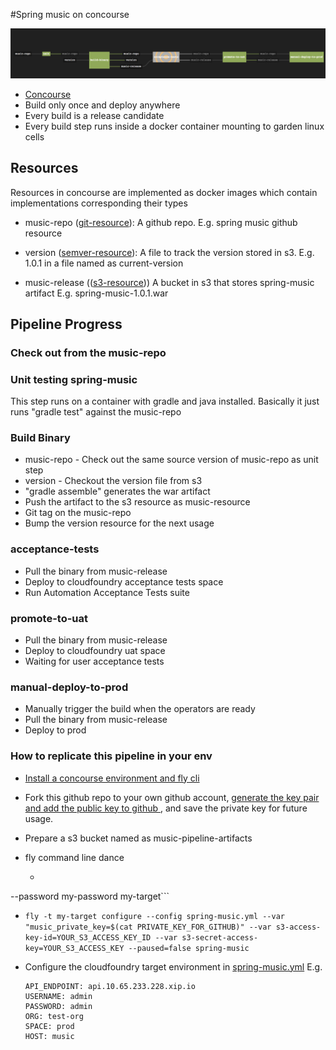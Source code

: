 #Spring music on concourse

![](images/pipeline.png)

* [Concourse](http://councourse.ci)
* Build only once and deploy anywhere
* Every build is a release candidate
* Every build step runs inside a docker container mounting to garden linux cells

## Resources

Resources in concourse are implemented as docker images which contain implementations corresponding their types

* music-repo ([git-resource](https://github.com/concourse/git-resource)): A github repo. E.g. spring music github resource

* version ([semver-resource](https://github.com/concourse/semver-resource)): A file to track the version stored in s3. E.g. 1.0.1 in a file named as current-version

* music-release (([s3-resource](https://github.com/concourse/s3-resource))) A bucket in s3 that stores spring-music artifact E.g. spring-music-1.0.1.war

## Pipeline Progress

### Check out from the music-repo

### Unit testing spring-music

This step runs on a container with gradle and java installed.
Basically it just runs "gradle test" against the music-repo

### Build Binary

* music-repo - Check out the same source version of music-repo as unit step
* version - Checkout the version file from s3
* "gradle assemble" generates the war artifact
* Push the artifact to the s3 resource as music-resource
* Git tag on the music-repo
* Bump the version resource for the next usage

### acceptance-tests

* Pull the binary from music-release
* Deploy to cloudfoundry acceptance tests space
* Run Automation Acceptance Tests suite

### promote-to-uat

* Pull the binary from music-release
* Deploy to cloudfoundry uat space
* Waiting for user acceptance tests

### manual-deploy-to-prod

* Manually trigger the build when the operators are ready
* Pull the binary from music-release
* Deploy to prod

### How to replicate this pipeline in your env

* [ Install a concourse environment and fly cli ](http://concourse.ci/getting-started.html)

* Fork this github repo to your own github account, [ generate the key pair and add the public key to github ](https://help.github.com/articles/generating-ssh-keys/), and save the private key for future usage.

* Prepare a s3 bucket named as music-pipeline-artifacts

* fly command line dance

  * ```fly save-target --api https://example.com --username my-user
--password my-password my-target```
  * ```fly -t my-target configure --config spring-music.yml --var "music_private_key=$(cat PRIVATE_KEY_FOR_GITHUB)" --var s3-access-key-id=YOUR_S3_ACCESS_KEY_ID --var s3-secret-access-key=YOUR_S3_ACCESS_KEY --paused=false spring-music```
  * Configure the cloudfoundry target environment in [spring-music.yml](spring-music.yml)
    E.g.

    ```
    API_ENDPOINT: api.10.65.233.228.xip.io
    USERNAME: admin
    PASSWORD: admin
    ORG: test-org
    SPACE: prod
    HOST: music
    ```
